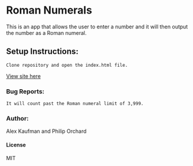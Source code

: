 # Roman Numerals
This is an app that allows the user to enter a number and it will then output the number as a Roman numeral.
## Setup Instructions:
```
Clone repository and open the index.html file.
```

[View site here](http://alexkaufman06.github.io/roman-numberals-js/)

### Bug Reports:
```
It will count past the Roman numeral limit of 3,999.
```
### Author:
Alex Kaufman and Philip Orchard
#### License
MIT
